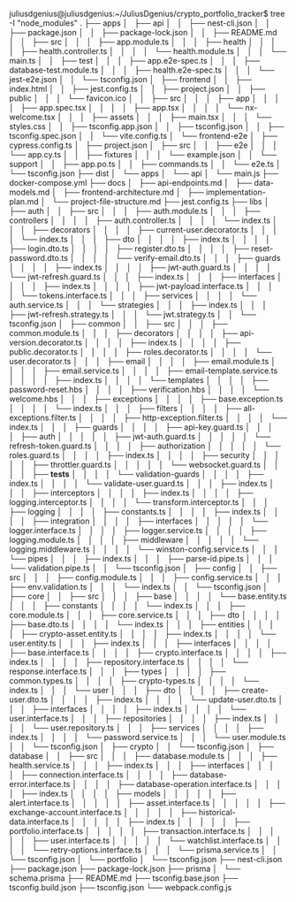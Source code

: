 juliusdgenius@juliusdgenius:~/JuliusDgenius/crypto_portfolio_tracker$ tree -I "node_modules"
.
├── apps
│   ├── api
│   │   ├── nest-cli.json
│   │   ├── package.json
│   │   ├── package-lock.json
│   │   ├── README.md
│   │   ├── src
│   │   │   ├── app.module.ts
│   │   │   ├── health
│   │   │   │   ├── health.controller.ts
│   │   │   │   └── health.module.ts
│   │   │   └── main.ts
│   │   ├── test
│   │   │   ├── app.e2e-spec.ts
│   │   │   ├── database-test.module.ts
│   │   │   ├── health.e2e-spec.ts
│   │   │   └── jest-e2e.json
│   │   └── tsconfig.json
│   ├── frontend
│   │   ├── index.html
│   │   ├── jest.config.ts
│   │   ├── project.json
│   │   ├── public
│   │   │   └── favicon.ico
│   │   ├── src
│   │   │   ├── app
│   │   │   │   ├── app.spec.tsx
│   │   │   │   ├── app.tsx
│   │   │   │   └── nx-welcome.tsx
│   │   │   ├── assets
│   │   │   ├── main.tsx
│   │   │   └── styles.css
│   │   ├── tsconfig.app.json
│   │   ├── tsconfig.json
│   │   ├── tsconfig.spec.json
│   │   └── vite.config.ts
│   └── frontend-e2e
│       ├── cypress.config.ts
│       ├── project.json
│       ├── src
│       │   ├── e2e
│       │   │   └── app.cy.ts
│       │   ├── fixtures
│       │   │   └── example.json
│       │   └── support
│       │       ├── app.po.ts
│       │       ├── commands.ts
│       │       └── e2e.ts
│       └── tsconfig.json
├── dist
│   └── apps
│       └── api
│           └── main.js
├── docker-compose.yml
├── docs
│   ├── api-endpoints.md
│   ├── data-models.md
│   ├── frontend-architecture.md
│   ├── implementation-plan.md
│   └── project-file-structure.md
├── jest.config.ts
├── libs
│   ├── auth
│   │   ├── src
│   │   │   ├── auth.module.ts
│   │   │   ├── controllers
│   │   │   │   ├── auth.controller.ts
│   │   │   │   └── index.ts
│   │   │   ├── decorators
│   │   │   │   ├── current-user.decorator.ts
│   │   │   │   └── index.ts
│   │   │   ├── dto
│   │   │   │   ├── index.ts
│   │   │   │   ├── login.dto.ts
│   │   │   │   ├── register.dto.ts
│   │   │   │   ├── reset-password.dto.ts
│   │   │   │   └── verify-email.dto.ts
│   │   │   ├── guards
│   │   │   │   ├── index.ts
│   │   │   │   ├── jwt-auth.guard.ts
│   │   │   │   └── jwt-refresh.guard.ts
│   │   │   ├── index.ts
│   │   │   ├── interfaces
│   │   │   │   ├── index.ts
│   │   │   │   ├── jwt-payload.interface.ts
│   │   │   │   └── tokens.interface.ts
│   │   │   ├── services
│   │   │   │   └── auth.service.ts
│   │   │   └── strategies
│   │   │       ├── index.ts
│   │   │       ├── jwt-refresh.strategy.ts
│   │   │       └── jwt.strategy.ts
│   │   └── tsconfig.json
│   ├── common
│   │   ├── src
│   │   │   ├── common.module.ts
│   │   │   ├── decorators
│   │   │   │   ├── api-version.decorator.ts
│   │   │   │   ├── index.ts
│   │   │   │   ├── public.decorator.ts
│   │   │   │   ├── roles.decorator.ts
│   │   │   │   └── user.decorator.ts
│   │   │   ├── email
│   │   │   │   ├── email.module.ts
│   │   │   │   ├── email.service.ts
│   │   │   │   ├── email-template.service.ts
│   │   │   │   ├── index.ts
│   │   │   │   └── templates
│   │   │   │       ├── password-reset.hbs
│   │   │   │       ├── verification.hbs
│   │   │   │       └── welcome.hbs
│   │   │   ├── exceptions
│   │   │   │   ├── base.exception.ts
│   │   │   │   └── index.ts
│   │   │   ├── filters
│   │   │   │   ├── all-exceptions.filter.ts
│   │   │   │   ├── http-exception.filter.ts
│   │   │   │   └── index.ts
│   │   │   ├── guards
│   │   │   │   ├── api-key.guard.ts
│   │   │   │   ├── auth
│   │   │   │   │   ├── jwt-auth.guard.ts
│   │   │   │   │   └── refresh-token.guard.ts
│   │   │   │   ├── authorization
│   │   │   │   │   └── roles.guard.ts
│   │   │   │   ├── index.ts
│   │   │   │   ├── security
│   │   │   │   │   ├── throttler.guard.ts
│   │   │   │   │   └── websocket.guard.ts
│   │   │   │   ├── __tests__
│   │   │   │   └── validation-guards
│   │   │   │       ├── index.ts
│   │   │   │       └── validate-user.guard.ts
│   │   │   ├── index.ts
│   │   │   ├── interceptors
│   │   │   │   ├── index.ts
│   │   │   │   ├── logging.interceptor.ts
│   │   │   │   └── transform.interceptor.ts
│   │   │   ├── logging
│   │   │   │   ├── constants.ts
│   │   │   │   ├── index.ts
│   │   │   │   ├── integration
│   │   │   │   ├── interfaces
│   │   │   │   │   └── logger.interface.ts
│   │   │   │   ├── logger.service.ts
│   │   │   │   ├── logging.module.ts
│   │   │   │   ├── middleware
│   │   │   │   │   └── logging.middleware.ts
│   │   │   │   └── winston-config.service.ts
│   │   │   └── pipes
│   │   │       ├── index.ts
│   │   │       ├── parse-id.pipe.ts
│   │   │       └── validation.pipe.ts
│   │   └── tsconfig.json
│   ├── config
│   │   ├── src
│   │   │   ├── config.module.ts
│   │   │   ├── config.service.ts
│   │   │   ├── env.validation.ts
│   │   │   └── index.ts
│   │   └── tsconfig.json
│   ├── core
│   │   ├── src
│   │   │   ├── base
│   │   │   │   └── base.entity.ts
│   │   │   ├── constants
│   │   │   │   └── index.ts
│   │   │   ├── core.module.ts
│   │   │   ├── core.service.ts
│   │   │   ├── dto
│   │   │   │   ├── base.dto.ts
│   │   │   │   └── index.ts
│   │   │   ├── entities
│   │   │   │   ├── crypto-asset.entity.ts
│   │   │   │   ├── index.ts
│   │   │   │   └── user.entity.ts
│   │   │   ├── index.ts
│   │   │   ├── interfaces
│   │   │   │   ├── base.interface.ts
│   │   │   │   ├── crypto.interface.ts
│   │   │   │   ├── index.ts
│   │   │   │   ├── repository.interface.ts
│   │   │   │   └── response.interface.ts
│   │   │   ├── types
│   │   │   │   ├── common.types.ts
│   │   │   │   ├── crypto-types.ts
│   │   │   │   └── index.ts
│   │   │   └── user
│   │   │       ├── dto
│   │   │       │   ├── create-user.dto.ts
│   │   │       │   ├── index.ts
│   │   │       │   └── update-user.dto.ts
│   │   │       ├── interfaces
│   │   │       │   ├── index.ts
│   │   │       │   └── user.interface.ts
│   │   │       ├── repositories
│   │   │       │   ├── index.ts
│   │   │       │   └── user.repository.ts
│   │   │       ├── services
│   │   │       │   ├── index.ts
│   │   │       │   └── password.service.ts
│   │   │       └── user.module.ts
│   │   └── tsconfig.json
│   ├── crypto
│   │   └── tsconfig.json
│   ├── database
│   │   ├── src
│   │   │   ├── database.module.ts
│   │   │   ├── health.service.ts
│   │   │   ├── index.ts
│   │   │   ├── interfaces
│   │   │   │   ├── connection.interface.ts
│   │   │   │   ├── database-error.interface.ts
│   │   │   │   ├── database-operation.interface.ts
│   │   │   │   ├── index.ts
│   │   │   │   ├── models
│   │   │   │   │   ├── alert.interface.ts
│   │   │   │   │   ├── asset.interface.ts
│   │   │   │   │   ├── exchange-account.interface.ts
│   │   │   │   │   ├── historical-data.interface.ts
│   │   │   │   │   ├── index.ts
│   │   │   │   │   ├── portfolio.interface.ts
│   │   │   │   │   ├── transaction.interface.ts
│   │   │   │   │   ├── user.interface.ts
│   │   │   │   │   └── watchlist.interface.ts
│   │   │   │   └── retry-options.interface.ts
│   │   │   └── prisma.service.ts
│   │   └── tsconfig.json
│   └── portfolio
│       └── tsconfig.json
├── nest-cli.json
├── package.json
├── package-lock.json
├── prisma
│   └── schema.prisma
├── README.md
├── tsconfig.base.json
├── tsconfig.build.json
├── tsconfig.json
└── webpack.config.js